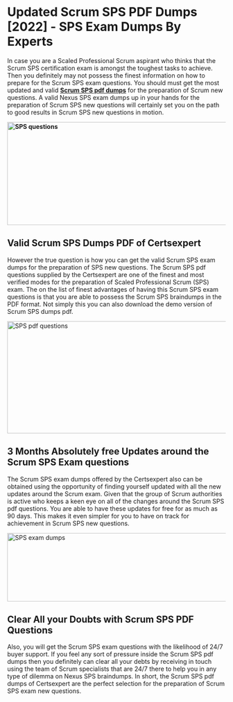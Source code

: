 <h1><strong>Updated Scrum SPS PDF Dumps [2022] - SPS Exam Dumps By Experts&nbsp;</strong></h1>
<p><span style="font-weight: 400;">In case you are a Scaled Professional Scrum aspirant who thinks that the Scrum SPS certification exam is amongst the toughest tasks to achieve. Then you definitely may not possess the finest information on how to prepare for the Scrum SPS exam questions. You should must get the most updated and valid <strong><a href="https://www.certsexpert.com/SPS-pdf-questions.html">Scrum SPS pdf dumps</a></strong> for the preparation of Scrum new questions. A valid Nexus SPS exam dumps up in your hands for the preparation of Scrum SPS new questions will certainly set you on the path to good results in Scrum SPS new questions in motion.</span></p>
<p><span style="font-weight: 400;"><strong><img style="display: block; margin-left: auto; margin-right: auto;" src="https://i.ibb.co/QXh983F/73475278-2429792180625311-4586132736837681152-n.jpg" alt="SPS questions" width="632" height="238" /></strong></span></p>
<h2><strong>Valid Scrum SPS Dumps PDF of Certsexpert</strong></h2>
<p><span style="font-weight: 400;">However the true question is how you can get the valid Scrum SPS exam dumps for the preparation of SPS new questions. The Scrum SPS pdf questions supplied by the Certsexpert are one of the finest and most verified modes for the preparation of Scaled Professional Scrum (SPS) exam. The on the list of finest advantages of having this Scrum SPS exam questions is that you are able to possess the Scrum SPS braindumps in the PDF format. Not simply this you can also download the demo version of Scrum SPS dumps pdf.</span></p>
<p><span style="font-weight: 400;"><img style="display: block; margin-left: auto; margin-right: auto;" src="https://i.ibb.co/Jd8hN2L/76714008-3182067705200142-8735104740007870464-n.jpg" alt="SPS pdf questions" width="701" height="259" /></span></p>
<h2><strong>3 Months Absolutely free Updates around the Scrum SPS Exam questions</strong></h2>
<p><span style="font-weight: 400;">The Scrum SPS exam dumps offered by the Certsexpert also can be obtained using the opportunity of finding yourself updated with all the new updates around the Scrum exam. Given that the group of Scrum authorities is active who keeps a keen eye on all of the changes around the Scrum SPS pdf questions. You are able to have these updates for free for as much as 90 days. This makes it even simpler for you to have on track for achievement in Scrum SPS new questions.</span></p>
<p><span style="font-weight: 400;"><a href="https://www.certsexpert.com/SPS-pdf-questions.html"><img style="display: block; margin-left: auto; margin-right: auto;" src="https://i.ibb.co/TMnKrkJ/75398236-424489711531572-5064688549987614720-n.jpg" alt="SPS exam dumps" width="714" height="158" /></a></span></p>
<h2><strong>Clear All your Doubts with Scrum SPS PDF Questions</strong></h2>
<p>Also, you will get the Scrum SPS exam questions with the likelihood of 24/7 buyer support. If you feel any sort of pressure inside the Scrum SPS pdf dumps then you definitely can clear all your debts by receiving in touch using the team of Scrum specialists that are 24/7 there to help you in any type of dilemma on Nexus SPS braindumps. In short, the Scrum SPS pdf dumps of Certsexpert are the perfect selection for the preparation of Scrum SPS exam new questions.</p>
